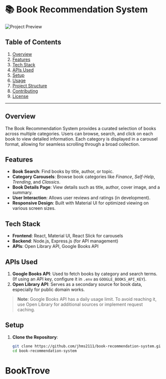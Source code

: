 # 📚 Book Recommendation System

![Project Preview](path/to/preview-image.png)

## Table of Contents
1. [Overview](#overview)
2. [Features](#features)
3. [Tech Stack](#tech-stack)
4. [APIs Used](#apis-used)
5. [Setup](#setup)
6. [Usage](#usage)
7. [Project Structure](#project-structure)
8. [Contributing](#contributing)
9. [License](#license)

---

## Overview
The Book Recommendation System provides a curated selection of books across multiple categories. Users can browse, search, and click on each book to view detailed information. Each category is displayed in a carousel format, allowing for seamless scrolling through a broad collection.

## Features
- **Book Search**: Find books by title, author, or topic.
- **Category Carousels**: Browse book categories like *Finance*, *Self-Help*, *Trending*, and *Classics*.
- **Book Details Page**: View details such as title, author, cover image, and a summary.
- **User Interaction**: Allows user reviews and ratings (in development).
- **Responsive Design**: Built with Material UI for optimized viewing on various screen sizes.

## Tech Stack
- **Frontend**: React, Material UI, React Slick for carousels
- **Backend**: Node.js, Express.js (for API management)
- **APIs**: Open Library API, Google Books API

## APIs Used
1. **Google Books API**: Used to fetch books by category and search terms. (If using an API key, configure it in `.env` as `GOOGLE_BOOKS_API_KEY`).
2. **Open Library API**: Serves as a secondary source for book data, especially for public domain works.

> **Note**: Google Books API has a daily usage limit. To avoid reaching it, use Open Library for additional sources or implement request caching.

## Setup
1. **Clone the Repository**:
   ```bash
   git clone https://github.com/jhms2111/book-recommendation-system.git
   cd book-recommendation-system

# BookTrove

